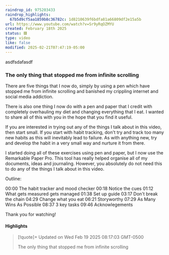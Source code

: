 ```yaml
---
raindrop_id: 975203433
raindrop_highlights:
  67b5d9cf5aa1859b8c36782c: 1d8210639f6bdfa81a66809df2e15a5b
url: https://www.youtube.com/watch?v=Sr9yRqOZMYU
created: February 18th 2025
status: 🟥
type: video
like: false
modified: 2025-02-21T07:47:19-05:00
---
```

asdfsdafasdf

### The only thing that stopped me from infinite scrolling

There are five things that I now do, simply by using a pen which have  stopped me from infinite scrolling and banished my crippling internet and social media addiction. 

There is also one thing I now do with a pen and paper that I credit with completely overhauling my diet and changing everything that I eat. I wanted to share all of this with you in the hope that you find it useful. 

If you are interested in trying out any of the things I talk about in this video, then start small. If you start with habit tracking, don&#39;t try and track too many new habits as this will inevitably lead to failure. As with anything new, try and develop the habit in a very small way and nurture it from there.

I started doing all of these exercises using pen and paper, but I now use the Remarkable Paper Pro. This tool has really helped organise all of my documents, ideas and journaling. However, you absolutely do not need this to do any of the things I talk about in this video.

Outline:

00:00 The habit tracker and mood checker
00:18 Notice the cues
01:12 What gets measured gets managed
01:38 Set up guide
03:17 Don&#39;t break the chain
04:29 Change what you eat
06:21 Storyworthy
07:29 As Many Wins As Possible
08:37 3 key tasks
09:46 Acknowlegements

Thank you for watching!

#### Highlights

> [!quote]+ Updated on Wed Feb 19 2025 08:17:03 GMT-0500
>
> The only thing that stopped me from infinite scrolling
